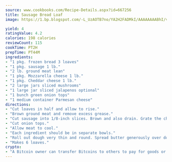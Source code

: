 ```yaml
---
source: www.cookbooks.com/Recipe-Details.aspx?id=667256
title: Sausage Bread Loaf
image: https://1.bp.blogspot.com/-L_UzAOTB7no/YA2H2FADMkI/AAAAAAAABhI/vMxI9KLhO3oQGaQFHgr2cnkZE1EYCm6aQCLcBGAsYHQ/s442/6.png

yield: 4
ratingValue: 4.2
calories: 198 calories
reviewCount: 115
cookTime: PT2H
prepTime: PT44M
ingredients:
- "1 pkg. frozen bread 3 loaves"
- "1 pkg. sausage 1 lb."
- "2 lb. ground meat lean"
- "1 pkg. Mozzarella cheese 1 lb."
- "1 pkg. Cheddar cheese 1 lb."
- "2 large jars sliced mushrooms"
- "1 large jar sliced jalapenos optional"
- "1 bunch green onion tops"
- "1 medium container Parmesan cheese"
directions:
- "Cut loaves in half and allow to rise."
- "Brown ground meat and remove excess grease."
- "Cut sausage into 1/8-inch slices. Brown and also drain. Grate the cheeses."
- "Cut onion tops."
- "Allow meat to cool."
- "Each ingredient should be in separate bowls."
- "Roll out dough very thin and round. Spread butter generously over dough. In center, add each ingredient in layers. Roll into loaf. Bake at 350u00b0 until brown."
- "Makes 6 loaves."
crypto:
- "A Bitcoin owner can transfer Bitcoins to others to pay for goods or services."
---
```

